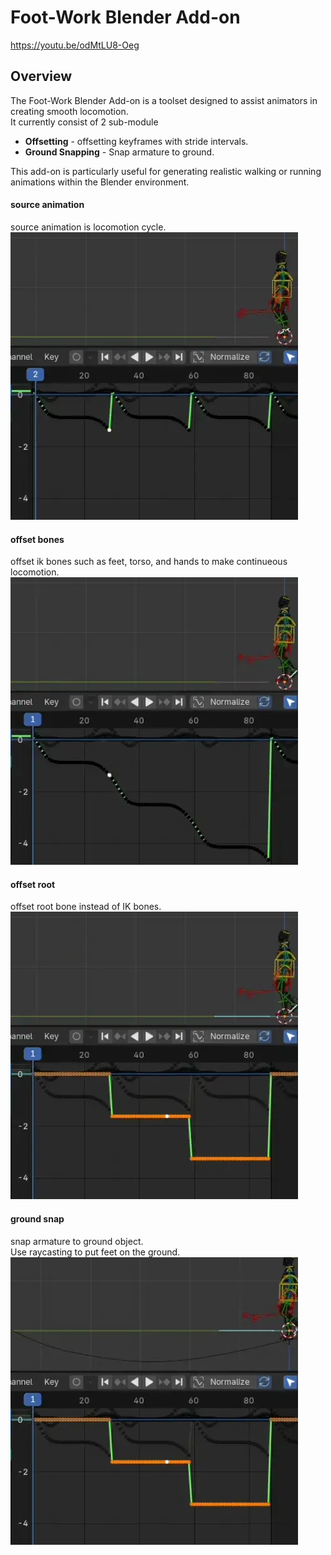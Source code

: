 # Foot-Work Blender Add-on

https://youtu.be/odMtLU8-Oeg

## Overview
The Foot-Work Blender Add-on is a toolset designed to assist animators in creating smooth locomotion.  
It currently consist of 2 sub-module
* **Offsetting** - offsetting keyframes with stride intervals. 
* **Ground Snapping** - Snap armature to ground. 

This add-on is particularly useful for generating realistic walking or running animations within the Blender environment.

#### source animation
source animation is locomotion cycle.  
![source animation](/documents/images/source_anim.webp)
#### offset bones
offset ik bones such as feet, torso, and hands to make continueous locomotion.  
![offset_bones](/documents/images/offset_bones.webp)

#### offset root
offset root bone instead of IK bones.  
![offset_root](/documents/images/offset_root.webp)
#### ground snap
snap armature to ground object.  
Use raycasting to put feet on the ground.  
![ground snap](/documents/images/ground_snap.webp)
